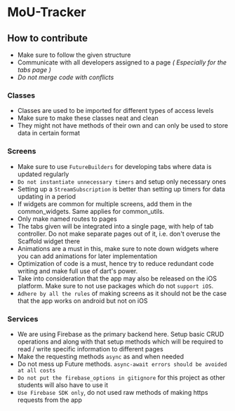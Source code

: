 # MoU-Tracker

## How to contribute

- Make sure to follow the given structure
- Communicate with all developers assigned to a page *( Especially for the tabs page )*
- *Do not merge code with conflicts*

### Classes
- Classes are used to be imported for different types of access levels
- Make sure to make these classes neat and clean
- They might not have methods of their own and can only be used to store data in certain format
### Screens
- Make sure to use `FutureBuilders` for developing tabs where data is updated regularly
- `Do not instantiate unnecessary timers` and setup only necessary ones
- Setting up a `StreamSubscription` is better than setting up timers for data updating in a period
- If widgets are common for multiple screens, add them in the common_widgets. Same applies for common_utils.
- Only make named routes to pages
- The tabs given will be integrated into a single page, with help of tab controller. Do not make separate pages out of it, i.e. don't overuse the Scaffold widget there
- Animations are a must in this, make sure to note down widgets where you can add animations for later implementation
- Optimization of code is a must, hence try to reduce redundant code writing and make full use of dart's power.
- Take into consideration that the app may also be released on the iOS platform. Make sure to not use packages which do not `support iOS`.
- `Adhere by all the rules` of making screens as it should not be the case that the app works on android but not on iOS

### Services
- We are using Firebase as the primary backend here. Setup basic CRUD operations and along with that setup methods which will be required to read / write specific information to different pages
- Make the requesting methods `async` as and when needed
- Do not mess up Future methods. `async-await errors should be avoided at all costs`
- `Do not put the firebase_options in gitignore` for this project as other students will also have to use it
- `Use Firebase SDK only`, do not used raw methods of making https requests from the app
